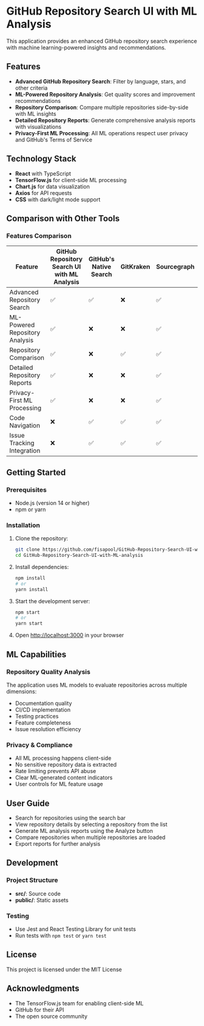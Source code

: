 # GitHub Repository Search UI with ML Analysis

This application provides an enhanced GitHub repository search experience with machine learning-powered insights and recommendations.

## Features
- **Advanced GitHub Repository Search**: Filter by language, stars, and other criteria
- **ML-Powered Repository Analysis**: Get quality scores and improvement recommendations
- **Repository Comparison**: Compare multiple repositories side-by-side with ML insights
- **Detailed Repository Reports**: Generate comprehensive analysis reports with visualizations
- **Privacy-First ML Processing**: All ML operations respect user privacy and GitHub's Terms of Service

## Technology Stack
- **React** with TypeScript
- **TensorFlow.js** for client-side ML processing
- **Chart.js** for data visualization
- **Axios** for API requests
- **CSS** with dark/light mode support

## Comparison with Other Tools

### Features Comparison

| Feature                                   | GitHub Repository Search UI with ML Analysis | GitHub's Native Search | GitKraken | Sourcegraph | Octotree |
|-------------------------------------------|----------------------------------------------|------------------------|-----------|-------------|----------|
| Advanced Repository Search                | ✅                                           | ✅                     | ❌        | ✅          | ✅       |
| ML-Powered Repository Analysis            | ✅                                           | ❌                     | ❌        | ✅          | ❌       |
| Repository Comparison                     | ✅                                           | ❌                     | ✅        | ✅          | ❌       |
| Detailed Repository Reports               | ✅                                           | ❌                     | ❌        | ✅          | ❌       |
| Privacy-First ML Processing               | ✅                                           | ❌                     | ❌        | ✅          | ❌       |
| Code Navigation                           | ❌                                           | ✅                     | ✅        | ✅          | ✅       |
| Issue Tracking Integration                | ❌                                           | ✅                     | ✅        | ✅          | ✅       |

## Getting Started

### Prerequisites
- Node.js (version 14 or higher)
- npm or yarn

### Installation
1. Clone the repository:
   ```bash
   git clone https://github.com/fisapool/GitHub-Repository-Search-UI-with-ML-analysis.git
   cd GitHub-Repository-Search-UI-with-ML-analysis
   ```
2. Install dependencies:
   ```bash
   npm install
   # or
   yarn install
   ```
3. Start the development server:
   ```bash
   npm start
   # or
   yarn start
   ```
4. Open [http://localhost:3000](http://localhost:3000) in your browser

## ML Capabilities

### Repository Quality Analysis
The application uses ML models to evaluate repositories across multiple dimensions:
- Documentation quality
- CI/CD implementation
- Testing practices
- Feature completeness
- Issue resolution efficiency

### Privacy & Compliance
- All ML processing happens client-side
- No sensitive repository data is extracted
- Rate limiting prevents API abuse
- Clear ML-generated content indicators
- User controls for ML feature usage

## User Guide
- Search for repositories using the search bar
- View repository details by selecting a repository from the list
- Generate ML analysis reports using the Analyze button
- Compare repositories when multiple repositories are loaded
- Export reports for further analysis

## Development

### Project Structure
- **src/**: Source code
- **public/**: Static assets

### Testing
- Use Jest and React Testing Library for unit tests
- Run tests with `npm test` or `yarn test`

## License
This project is licensed under the MIT License

## Acknowledgments
- The TensorFlow.js team for enabling client-side ML
- GitHub for their API
- The open source community
